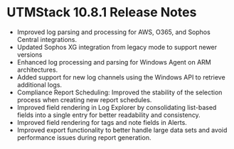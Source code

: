 # UTMStack 10.8.1 Release Notes

- Improved log parsing and processing for AWS, O365, and Sophos Central integrations.
- Updated Sophos XG integration from legacy mode to support newer versions
- Enhanced log processing and parsing for Windows Agent on ARM architectures.
- Added support for new log channels using the Windows API to retrieve additional logs.
- Compliance Report Scheduling: Improved the stability of the selection process when creating new report schedules.
- Improved field rendering in Log Explorer by consolidating list-based fields into a single entry for better readability and consistency.
- Improved field rendering for tags and note fields in Alerts.
- Improved export functionality to better handle large data sets and avoid performance issues during report generation.